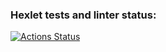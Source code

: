 ### Hexlet tests and linter status:
[![Actions Status](https://github.com/Manuwehi/frontend-project-11/actions/workflows/hexlet-check.yml/badge.svg)](https://github.com/Manuwehi/frontend-project-11/actions)